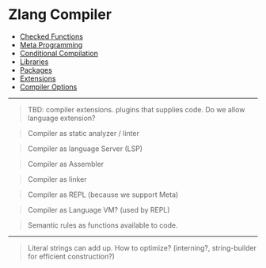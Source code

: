 # Zlang Compiler

- [Checked Functions](checked.md)
- [Meta Programming](meta.md)
- [Conditional Compilation](conditional.md)
- [Libraries](libraries.md)
- [Packages](packages.md)
- [Extensions](extensions.md)
- [Compiler Options](options.md)

---

> TBD: compiler extensions. plugins that supplies code. Do we allow language extension?

> Compiler as static analyzer / linter

> Compiler as language Server (LSP)

> Compiler as Assembler

> Compiler as linker

> Compiler as REPL (because we support Meta)

> Compiler as Language VM? (used by REPL)

> Semantic rules as functions available to code.

---

> Literal strings can add up. How to optimize? (interning?, string-builder for efficient construction?)
